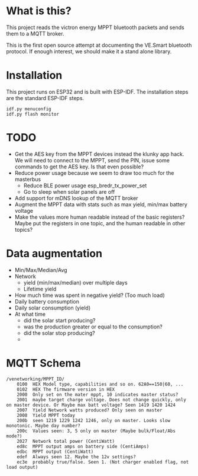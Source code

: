What is this?
==

This project reads the victron energy MPPT bluetooth packets and sends them to a MQTT broker. 

This is the first open source attempt at documenting the VE.Smart bluetooth protocol. If enough interest, we should make it a stand alone library.

Installation
==
This project runs on ESP32 and is built with ESP-IDF. The installation steps are the standard ESP-IDF steps.

	idf.py menuconfig
	idf.py flash monitor


TODO
==
- Get the AES key from the MPPT devices instead the klunky app hack. We will need to connect to the MPPT, send the PIN, issue some commands to get the AES key. Is that even possible?
- Reduce power usage because we seem to draw too much for the masterbus
  - Reduce BLE power usage esp_bredr_tx_power_set
  - Go to sleep when solar panels are off
- Add support for mDNS lookup of the MQTT broker
- Augment the MPPT data with stats such as max yield, min/max battery voltage
- Make the values more human readable instead of the basic registers? Maybe put the registers in one topic, and the human readable in other topics?


Data augmentation
==
- Min/Max/Median/Avg
- Network 
  - yield (min/max/median) over multiple days
  - Lifetime yield
- How much time was spent in negative yield? (Too much load)
- Daily battery consumption
- Daily solar consumption (yield)
- At what time 
  - did the solar start producing?
  - was the production greater or equal to the consumption?
  - did the solar stop producing?
  - 


MQTT Schema
===========

    /venetworking/MPPT_ID/
        0100  HEX Model type, capabilities and so on. 62A0==150|60, ...
        0102  HEX The firmware version in HEX
        2000  Only set on the mater mppt, 10 indicates master status?
        2001  maybe target charge voltage. Does not change quickly, only on master device. Or Maybe max batt voltage? Seen 1419 1420 1424
        2007  Yield Network watts produced? Only seen on master
        2008  Yield MPPT today
        200b  seen 1219 1229 1242 1246, only on master. Looks slow monotonic. Maybe day number?
        200c  Values seen: 3, 5 only on master (Maybe bulk/Float/Abs mode?)
        2027  Network total power (CentiWatt)
        ed8c  MPPT output amps on battery side (CentiAmps)
        edbc  MPPT output (CentiWatt)
        edef  Always seen 12. Maybe the 12v settings?
        ec3e  probably true/false. Seen 1. (Not charger enabled flag, not load output)
